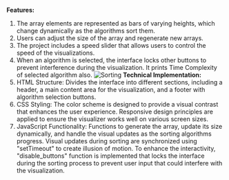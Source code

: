 **Features:**
1. The array elements are represented as bars of varying heights, which change dynamically as the algorithms sort them.
2. Users can adjust the size of the array and regenerate new arrays.
3. The project includes a speed slider that allows users to control the speed of the visualizations.
4. When an algorithm is selected, the interface locks other buttons to prevent interference during the visualization. It prints Time Complexity of selected algorithm also.
![Sorting](https://github.com/user-attachments/assets/cf56a989-b35a-47c8-b6bb-ca901f84e7ec)
**Technical Implementation:**
1. HTML Structure: Divides the interface into different sections, including a header, a main content area for the visualization, and a footer with algorithm selection buttons.
2. CSS Styling: The color scheme is designed to provide a visual contrast that enhances the user experience. Responsive design principles are applied to ensure the visualizer works well on various screen sizes.
3. JavaScript Functionality: Functions to generate the array, update its size dynamically, and handle the visual updates as the sorting algorithms progress. Visual updates during sorting are synchronized using "setTimeout" to create illusion of motion. To enhance the interactivity, "disable_buttons" function is implemented that locks the interface during the sorting process to prevent user input that could interfere with the visualization.

